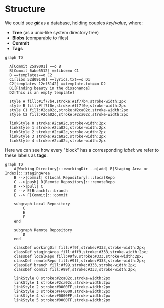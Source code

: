 # Structure

We could see ***git*** as a database, holding couples *key/value*, where:

- **Tree** (as a unix-like system directory tree)
- **Blobs** (comparable to files)
- **Commit**
- **Tags**


```mermaid
graph TD

  A[Commit 25a9001] ==o B
  B[Commit 6abe5512] ==libs==o C1
  B ==templates==o C2
  C1[libs 52d09140] ==lyrics.txt==o D1
  C2[templates 12ef5142] ==template.txt==o D2
  D1[Finding beauty in the dissonance]
  D2[This is an empty template]

  style A fill:#1f77b4,stroke:#1f77b4,stroke-width:2px
  style B fill:#ff7f0e,stroke:#ff7f0e,stroke-width:2px
  style C1 fill:#2ca02c,stroke:#2ca02c,stroke-width:2px
  style C2 fill:#2ca02c,stroke:#2ca02c,stroke-width:2px
  
  linkStyle 0 stroke:#2ca02c,stroke-width:2px
  linkStyle 1 stroke:#2ca02c,stroke-width:2px
  linkStyle 2 stroke:#2ca02c,stroke-width:2px
  linkStyle 3 stroke:#2ca02c,stroke-width:2px
  linkStyle 4 stroke:#2ca02c,stroke-width:2px
```

Here we can see how every "block" has a corresponding *label*: we refer to these labels as **tags**.

```mermaid
graph TD
    A[Working Directory]:::workingDir --o|add| B[Staging Area or Index]:::stagingArea
    B -->|commit| C[Local Repository]:::localRepo
    C -->|push| D[Remote Repository]:::remoteRepo
    D -->|pull| C
    C --> E[Branch]:::branch
    E --> F[Commit]:::commit
    
    subgraph Local Repository
        C
        E
        F
    end
    
    subgraph Remote Repository
        D
    end

    classDef workingDir fill:#f9f,stroke:#333,stroke-width:2px;
    classDef stagingArea fill:#ff9,stroke:#333,stroke-width:2px;
    classDef localRepo fill:#9f9,stroke:#333,stroke-width:2px;
    classDef remoteRepo fill:#9ff,stroke:#333,stroke-width:2px;
    classDef branch fill:#f99,stroke:#333,stroke-width:2px;
    classDef commit fill:#99f,stroke:#333,stroke-width:2px;

    linkStyle 0 stroke:#2ca02c,stroke-width:2px
    linkStyle 1 stroke:#2ca02c,stroke-width:2px
    linkStyle 2 stroke:#0000FF,stroke-width:2px
    linkStyle 3 stroke:#FF0000,stroke-width:2px
    linkStyle 4 stroke:#0000FF,stroke-width:2px
    linkStyle 5 stroke:#0000FF,stroke-width:2px
```
